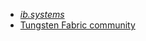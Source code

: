 - [*ib.systems*](https://t.me/tungstenfabric_ru)
- [Tungsten Fabric community](https://t.me/tungstenfabric_ru)
